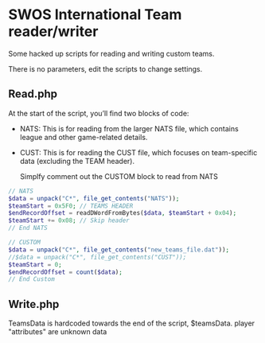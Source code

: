 # SWOS International Team reader/writer

Some hacked up scripts for reading and writing custom teams.

There is no parameters, edit the scripts to change settings.

## Read.php
At the start of the script, you’ll find two blocks of code:

- NATS: This is for reading from the larger NATS file, which contains league and other game-related details.
- CUST: This is for reading the CUST file, which focuses on team-specific data (excluding the TEAM header).

  Simplfy comment out the CUSTOM block to read from NATS
  
```php
// NATS
$data = unpack("C*", file_get_contents("NATS"));
$teamStart = 0x5F0; // TEAMS HEADER
$endRecordOffset = readDWordFromBytes($data, $teamStart + 0x04);
$teamStart += 0x08; // Skip header
// End NATS

// CUSTOM
$data = unpack("C*", file_get_contents("new_teams_file.dat"));
//$data = unpack("C*", file_get_contents("CUST"));
$teamStart = 0;
$endRecordOffset = count($data);
// End Custom

```

## Write.php

TeamsData is hardcoded towards the end of the script, $teamsData.
player "attributes" are unknown data
